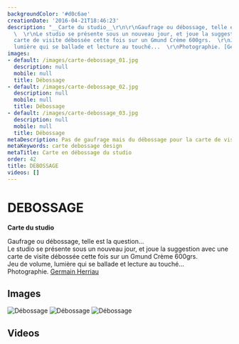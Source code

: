 ```yaml
---
backgroundColor: '#d0c6ae'
creationDate: '2016-04-21T18:46:23'
description: "__Carte du studio__\r\n\r\nGaufrage ou débossage, telle est la question...
  \  \r\nLe studio se présente sous un nouveau jour, et joue la suggestion avec une
  carte de visite débossée cette fois sur un Gmund Crème 600grs.  \r\nJeu de volume,
  lumière qui se ballade et lecture au touché...  \r\nPhotographie. [Germain Herriau](http://germainherriau.com/)"
images:
- default: /images/carte-debossage_01.jpg
  description: null
  mobile: null
  title: Débossage
- default: /images/carte-debossage_02.jpg
  description: null
  mobile: null
  title: Débossage
- default: /images/carte-debossage_03.jpg
  description: null
  mobile: null
  title: Débossage
metaDescription: Pas de gaufrage mais du débossage pour la carte de visite du studio
metaKeywords: carte debossage design
metaTitle: Carte en débossage du studio
order: 42
title: DEBOSSAGE
videos: []
---
```


# DEBOSSAGE

__Carte du studio__

Gaufrage ou débossage, telle est la question...   
Le studio se présente sous un nouveau jour, et joue la suggestion avec une carte de visite débossée cette fois sur un Gmund Crème 600grs.  
Jeu de volume, lumière qui se ballade et lecture au touché...  
Photographie. [Germain Herriau](http://germainherriau.com/)

## Images

![Débossage](/images/carte-debossage_01.jpg)
![Débossage](/images/carte-debossage_02.jpg)
![Débossage](/images/carte-debossage_03.jpg)

## Videos